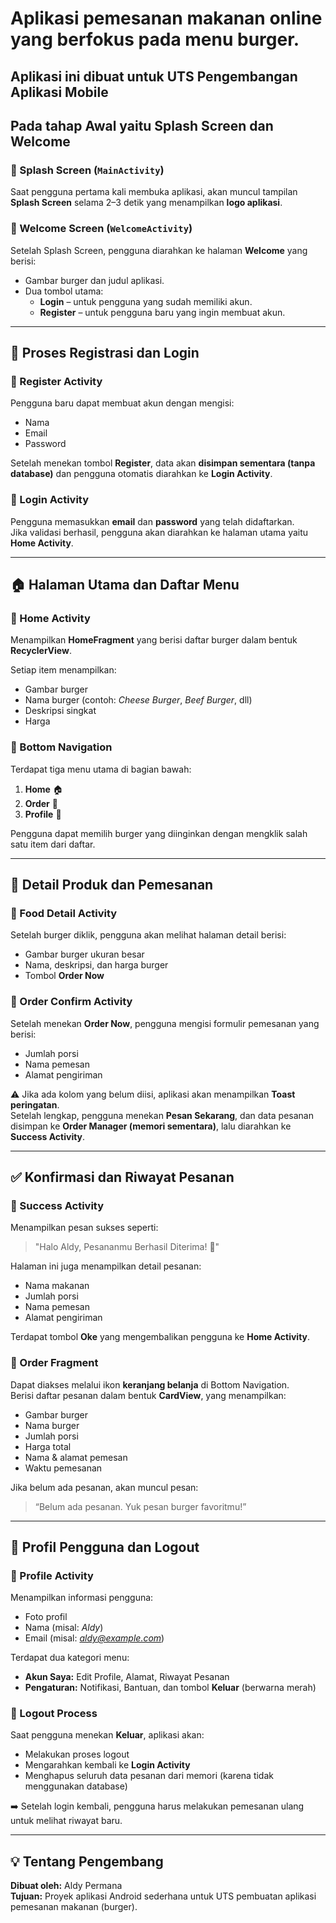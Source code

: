 # Aplikasi pemesanan makanan online yang berfokus pada menu burger.  
Aplikasi ini dibuat untuk UTS Pengembangan Aplikasi Mobile
---

## Pada tahap Awal yaitu Splash Screen dan Welcome

### 🔹 Splash Screen (`MainActivity`)
Saat pengguna pertama kali membuka aplikasi, akan muncul tampilan **Splash Screen** selama 2–3 detik yang menampilkan **logo aplikasi**.

### 🔹 Welcome Screen (`WelcomeActivity`)
Setelah Splash Screen, pengguna diarahkan ke halaman **Welcome** yang berisi:
- Gambar burger dan judul aplikasi.
- Dua tombol utama:
  - **Login** – untuk pengguna yang sudah memiliki akun.
  - **Register** – untuk pengguna baru yang ingin membuat akun.

---

## 🧾 Proses Registrasi dan Login

### 🔹 Register Activity
Pengguna baru dapat membuat akun dengan mengisi:
- Nama  
- Email  
- Password  

Setelah menekan tombol **Register**, data akan **disimpan sementara (tanpa database)** dan pengguna otomatis diarahkan ke **Login Activity**.

### 🔹 Login Activity
Pengguna memasukkan **email** dan **password** yang telah didaftarkan.  
Jika validasi berhasil, pengguna akan diarahkan ke halaman utama yaitu **Home Activity**.

---

## 🏠 Halaman Utama dan Daftar Menu

### 🔹 Home Activity
Menampilkan **HomeFragment** yang berisi daftar burger dalam bentuk **RecyclerView**.

Setiap item menampilkan:
- Gambar burger  
- Nama burger (contoh: *Cheese Burger*, *Beef Burger*, dll)  
- Deskripsi singkat  
- Harga  

### 🔹 Bottom Navigation
Terdapat tiga menu utama di bagian bawah:
1. **Home** 🏠  
2. **Order** 🛒  
3. **Profile** 👤  

Pengguna dapat memilih burger yang diinginkan dengan mengklik salah satu item dari daftar.

---

## 🍔 Detail Produk dan Pemesanan

### 🔹 Food Detail Activity
Setelah burger diklik, pengguna akan melihat halaman detail berisi:
- Gambar burger ukuran besar  
- Nama, deskripsi, dan harga burger  
- Tombol **Order Now**

### 🔹 Order Confirm Activity
Setelah menekan **Order Now**, pengguna mengisi formulir pemesanan yang berisi:
- Jumlah porsi  
- Nama pemesan  
- Alamat pengiriman  

⚠️ Jika ada kolom yang belum diisi, aplikasi akan menampilkan **Toast peringatan**.  
Setelah lengkap, pengguna menekan **Pesan Sekarang**, dan data pesanan disimpan ke **Order Manager (memori sementara)**, lalu diarahkan ke **Success Activity**.

---

## ✅ Konfirmasi dan Riwayat Pesanan

### 🔹 Success Activity
Menampilkan pesan sukses seperti:

> "Halo Aldy, Pesananmu Berhasil Diterima! 🎉"

Halaman ini juga menampilkan detail pesanan:
- Nama makanan  
- Jumlah porsi  
- Nama pemesan  
- Alamat pengiriman  

Terdapat tombol **Oke** yang mengembalikan pengguna ke **Home Activity**.

### 🔹 Order Fragment
Dapat diakses melalui ikon **keranjang belanja** di Bottom Navigation.  
Berisi daftar pesanan dalam bentuk **CardView**, yang menampilkan:
- Gambar burger  
- Nama burger  
- Jumlah porsi  
- Harga total  
- Nama & alamat pemesan  
- Waktu pemesanan  

Jika belum ada pesanan, akan muncul pesan:
> “Belum ada pesanan. Yuk pesan burger favoritmu!”

---

## 👤 Profil Pengguna dan Logout

### 🔹 Profile Activity
Menampilkan informasi pengguna:
- Foto profil  
- Nama (misal: *Aldy*)  
- Email (misal: *aldy@example.com*)  

Terdapat dua kategori menu:
- **Akun Saya:** Edit Profile, Alamat, Riwayat Pesanan  
- **Pengaturan:** Notifikasi, Bantuan, dan tombol **Keluar** (berwarna merah)

### 🔹 Logout Process
Saat pengguna menekan **Keluar**, aplikasi akan:
- Melakukan proses logout  
- Mengarahkan kembali ke **Login Activity**  
- Menghapus seluruh data pesanan dari memori (karena tidak menggunakan database)  

➡️ Setelah login kembali, pengguna harus melakukan pemesanan ulang untuk melihat riwayat baru.

---

## 💡 Tentang Pengembang
**Dibuat oleh:** Aldy Permana  
**Tujuan:** Proyek aplikasi Android sederhana untuk UTS pembuatan aplikasi pemesanan makanan (burger).






